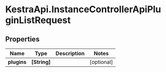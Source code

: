 # KestraApi.InstanceControllerApiPluginListRequest

## Properties

Name | Type | Description | Notes
------------ | ------------- | ------------- | -------------
**plugins** | **[String]** |  | [optional] 


